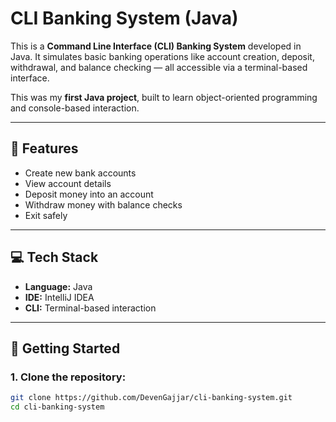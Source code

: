 # CLI Banking System (Java)

This is a **Command Line Interface (CLI) Banking System** developed in Java. It simulates basic banking operations like account creation, deposit, withdrawal, and balance checking — all accessible via a terminal-based interface.

This was my **first Java project**, built to learn object-oriented programming and console-based interaction.

---

## 🔧 Features

- Create new bank accounts
- View account details
- Deposit money into an account
- Withdraw money with balance checks
- Exit safely

---

## 💻 Tech Stack

- **Language:** Java
- **IDE:** IntelliJ IDEA
- **CLI:** Terminal-based interaction

---

## 🚀 Getting Started

### 1. Clone the repository:
```bash
git clone https://github.com/DevenGajjar/cli-banking-system.git
cd cli-banking-system
